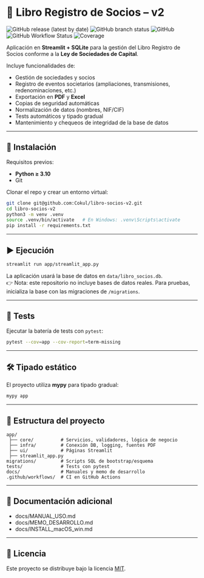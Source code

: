 # 📘 Libro Registro de Socios – v2

![GitHub release (latest by date)](https://img.shields.io/github/v/release/Cokul/libro-socios-v2?label=versi%C3%B3n&color=0A7BBB)
![GitHub branch status](https://img.shields.io/badge/branch-main-brightgreen)
![GitHub](https://img.shields.io/github/license/Cokul/libro-socios-v2?color=blue)
![GitHub Workflow Status](https://img.shields.io/github/actions/workflow/status/Cokul/libro-socios-v2/ci.yml?branch=main&label=tests)
![Coverage](https://img.shields.io/badge/coverage-pending-lightgrey)

Aplicación en **Streamlit + SQLite** para la gestión del Libro Registro de Socios conforme a la **Ley de Sociedades de Capital**.  

Incluye funcionalidades de:

- Gestión de sociedades y socios
- Registro de eventos societarios (ampliaciones, transmisiones, redenominaciones, etc.)
- Exportación en **PDF** y **Excel**
- Copias de seguridad automáticas
- Normalización de datos (nombres, NIF/CIF)
- Tests automáticos y tipado gradual
- Mantenimiento y chequeos de integridad de la base de datos

---

## 🚀 Instalación

Requisitos previos:
- **Python ≥ 3.10**
- Git

Clonar el repo y crear un entorno virtual:

```bash
git clone git@github.com:Cokul/libro-socios-v2.git
cd libro-socios-v2
python3 -m venv .venv
source .venv/bin/activate   # En Windows: .venv\Scripts\activate
pip install -r requirements.txt
```

---

## ▶️ Ejecución

```bash
streamlit run app/streamlit_app.py
```

La aplicación usará la base de datos en `data/libro_socios.db`.  
👉 Nota: este repositorio no incluye bases de datos reales. Para pruebas, inicializa la base con las migraciones de `/migrations`.

---

## 🧪 Tests

Ejecutar la batería de tests con `pytest`:

```bash
pytest --cov=app --cov-report=term-missing
```

---

## 🛠️ Tipado estático

El proyecto utiliza **mypy** para tipado gradual:

```bash
mypy app
```

---

## 📂 Estructura del proyecto

```
app/
 ├── core/          # Servicios, validadores, lógica de negocio
 ├── infra/         # Conexión DB, logging, fuentes PDF
 ├── ui/            # Páginas Streamlit
 ├── streamlit_app.py
migrations/         # Scripts SQL de bootstrap/esquema
tests/              # Tests con pytest
docs/               # Manuales y memo de desarrollo
.github/workflows/  # CI en GitHub Actions
```

---

## 📖 Documentación adicional

- docs/MANUAL_USO.md
- docs/MEMO_DESARROLLO.md
- docs/INSTALL_macOS_win.md

---

## 📜 Licencia

Este proyecto se distribuye bajo la licencia [MIT](LICENSE).
